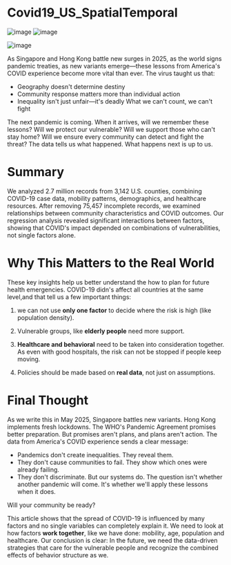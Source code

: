 # Covid19_US_SpatialTemporal
![image](https://github.com/user-attachments/assets/09270540-2b4a-482d-a103-bb70a2fe2a95)
![image](https://github.com/user-attachments/assets/2a163ce9-64b1-4413-876f-832eaff51da4)


![image](https://github.com/user-attachments/assets/d2109405-c35f-4c70-b7e9-df2954019892)

As Singapore and Hong Kong battle new surges in 2025, as the world signs pandemic treaties, as new variants emerge—these lessons from America's COVID experience become more vital than ever.
The virus taught us that:

- Geography doesn't determine destiny
- Community response matters more than individual action
- Inequality isn't just unfair—it's deadly
What we can't count, we can't fight

The next pandemic is coming. When it arrives, will we remember these lessons? Will we protect our vulnerable? Will we support those who can't stay home? Will we ensure every community can detect and fight the threat?
The data tells us what happened. What happens next is up to us.

# Summary
We analyzed 2.7 million records from 3,142 U.S. counties, combining COVID-19 case data, mobility patterns, demographics, and healthcare resources. After removing 75,457 incomplete records, we examined relationships between community characteristics and COVID outcomes.
Our regression analysis revealed significant interactions between factors, showing that COVID's impact depended on combinations of vulnerabilities, not single factors alone.

# Why This Matters to the Real World

These key insights help us better understand the how to plan for future health emergencies. COVID-19 didn's affect all countries at the same level,and that tell us a few important things:

1. we can not use **only one factor** to decide where the risk is high (like population density).

2. Vulnerable groups, like **elderly people** need more support.

3. **Healthcare and behavioral** need to be taken into consideration together. As even with good hospitals, the risk can not be stopped if people keep moving.

4. Policies should be made based on **real data**, not just on assumptions.



# Final Thought
As we write this in May 2025, Singapore battles new variants. Hong Kong implements fresh lockdowns. The WHO's Pandemic Agreement promises better preparation. But promises aren't plans, and plans aren't action. The data from America's COVID experience sends a clear message:
- Pandemics don't create inequalities. They reveal them.
- They don't cause communities to fail. They show which ones were already failing.
- They don't discriminate. But our systems do.
The question isn't whether another pandemic will come. It's whether we'll apply these lessons when it does.

Will your community be ready? 

This article shows that the spread of COVID-19 is influenced by many factors and no single variables can completely explain it. We need to look at how factors **work together**, like we have done: mobility, age, population and healthcare.
Our conclusion is clear: In the future, we need the data-driven strategies that care for the vulnerable people and recognize the combined effects of behavior structure as we.
